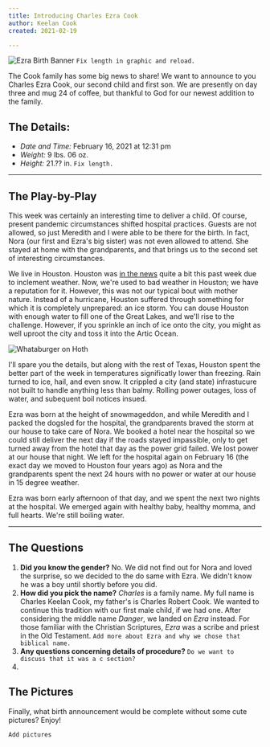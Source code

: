 ```yaml
---
title: Introducing Charles Ezra Cook
author: Keelan Cook
created: 2021-02-19

---
```


![Ezra Birth Banner](https://i.imgur.com/83igUML.png)
`Fix length in graphic and reload.`

The Cook family has some big news to share! We want to announce to you Charles Ezra Cook, our second child and first son. We are presently on day three and mug 24 of coffee, but thankful to God for our newest addition to the family.

<!--more-->

## The Details:
* *Date and Time:* February 16, 2021 at 12:31 pm
* *Weight:* 9 lbs. 06 oz.
* *Height:* 21.?? in. `Fix length.`

---

## The Play-by-Play
This week was certainly an interesting time to deliver a child. Of course, present pandemic circumstances shifted hospital practices. Guests are not allowed, so just Meredith and I were able to be there for the birth. In fact, Nora (our first and Ezra's big sister) was not even allowed to attend. She stayed at home with the grandparents, and that brings us to the second set of interesting circumstances.

We live in Houston. Houston was [in the news](NEWS-SITE-HERE.com) quite a bit this past week due to inclement weather. Now, we're used to bad weather in Houston; we have a reputation for it. However, this was not our typical bout with mother nature. Instead of a hurricane, Houston suffered through something for which it is completely unprepared: an ice storm. You can douse Houston with enough water to fill one of the Great Lakes, and we'll rise to the challenge. However, if you sprinkle an inch of ice onto the city, you might as well uproot the city and toss it into the Artic Ocean.

![Whataburger on Hoth](https://i.imgur.com/haFu0vq.jpg)

I'll spare you the details, but along with the rest of Texas, Houston spent the better part of the week in temperatures significatly lower than freezing. Rain turned to ice, hail, and even snow. It crippled a city (and state) infrastucure not built to handle anything less than balmy. Rolling power outages, loss of water, and subequent boil notices insued.

Ezra was born at the height of snowmageddon, and while Meredith and I packed the dogsled for the hospital, the grandparents braved the storm at our house to take care of Nora. We booked a hotel near the hospital so we could still deliver the next day if the roads stayed impassible, only to get turned away from the hotel that day as the power grid failed. We lost power at our house that night. We left for the hospital again on February 16 (the exact day we moved to Houston four years ago) as Nora and the grandparents spent the next 24 hours with no power or water at our house in 15 degree weather. 

Ezra was born early afternoon of that day, and we spent the next two nights at the hospital. We emerged again with healthy baby, healthy momma, and full hearts. We're still boiling water.

---
## The Questions
1. **Did you know the gender?** No. We did not find out for Nora and loved the surprise, so we decided to the do same with Ezra. We didn't know he was a boy until shortly before you did.
2. **How did you pick the name?** *Charles* is a family name. My full name is Charles Keelan Cook, my father's is Charles Robert Cook. We wanted to continue this tradition with our first male child, if we had one. After considering the middle name *Danger*, we landed on *Ezra* instead. For those familiar with the Christian Scriptures, *Ezra* was a scribe and priest in the Old Testament. `Add more about Ezra and why we chose that biblical name.`
3. **Any questions concerning details of procedure?** `Do we want to discuss that it was a c section?`
4. 

## The Pictures
Finally, what birth announcement would be complete without some cute pictures? Enjoy!

`Add pictures`